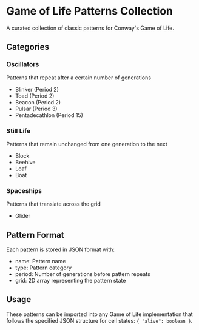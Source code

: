 # Game of Life Patterns Collection

A curated collection of classic patterns for Conway's Game of Life.

## Categories

### Oscillators
Patterns that repeat after a certain number of generations
- Blinker (Period 2)
- Toad (Period 2)
- Beacon (Period 2)
- Pulsar (Period 3)
- Pentadecathlon (Period 15)

### Still Life
Patterns that remain unchanged from one generation to the next
- Block
- Beehive
- Loaf
- Boat

### Spaceships
Patterns that translate across the grid
- Glider

## Pattern Format
Each pattern is stored in JSON format with:
- name: Pattern name
- type: Pattern category
- period: Number of generations before pattern repeats
- grid: 2D array representing the pattern state

## Usage
These patterns can be imported into any Game of Life implementation that follows
the specified JSON structure for cell states: `{ "alive": boolean }`.
